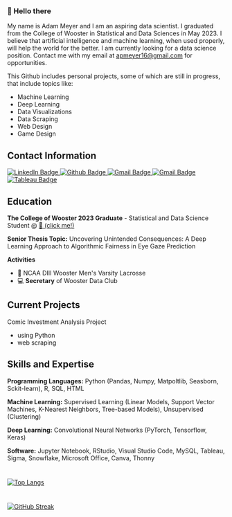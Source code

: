 ### 👋 Hello there
My name is Adam Meyer and I am an aspiring data scientist. I graduated from the College of Wooster in Statistical and Data Sciences in May 2023. I believe that artificial intelligence and machine learning, when used properly, will help the world for the better. I am currently looking for a data science position. Contact me with my email at apmeyer16@gmail.com for opportunities.

This Github includes personal projects, some of which are still in progress, that include topics like:
- Machine Learning
- Deep Learning
- Data Visualizations
- Data Scraping
- Web Design
- Game Design

## Contact Information
<div id="badges">
  <a href= https://www.linkedin.com/in/adampmeyer16>
    <img src="https://img.shields.io/badge/LinkedIn-blue?style=for-the-badge&logo=linkedin&logoColor=white" alt="LinkedIn Badge"/>
  </a>
  <a href= https://www.github.com/ameyer23-m>
    <img src="https://img.shields.io/badge/Github-orange?style=for-the-badge&logo=Github&logoColor=white" alt="Github Badge"/>
  </a>
  <a href=mailto:apmeyer16@gmail.com>
    <img src="https://img.shields.io/badge/Gmail-red?style=for-the-badge&logo=Gmail&logoColor=white" alt="Gmail Badge"/>
  </a>
  <a href=mailto:ameyer23@wooster.edu>
    <img src="https://img.shields.io/badge/Wooster%20Email-black?style=for-the-badge&logo=Gmail&logoColor=white" alt="Gmail Badge"/>
  </a>
  <a href= https://public.tableau.com/app/profile/adam.meyer8878>
    <img src="https://img.shields.io/badge/Tableau-green?style=for-the-badge&logo=Tableau&logoColor=white" alt="Tableau Badge"/>
  </a>
</div>

## Education

**The College of Wooster 2023 Graduate** - Statistical and Data Science Student @ [🐄 (click me!)](https://wooster.edu/) 

**Senior Thesis Topic:** Uncovering Unintended Consequences: A Deep Learning Approach to Algorithmic Fairness in Eye Gaze Prediction

**Activities** 
 - 🥍 NCAA DIII Wooster Men's Varsity Lacrosse
 - 💻 **Secretary** of Wooster Data Club

## Current Projects
Comic Investment Analysis Project
- using Python
- web scraping


## Skills and Expertise
**Programming Languages:** Python (Pandas, Numpy, Matpoltlib, Seasborn, Sckit-learn), R, SQL, HTML

**Machine Learning:** Supervised Learning (Linear Models, Support Vector Machines, K-Nearest Neighbors, Tree-based Models), Unsupervised (Clustering)

**Deep Learning:** Convolutional Neural Networks (PyTorch, Tensorflow, Keras)

**Software:** Jupyter Notebook, RStudio, Visual Studio Code, MySQL, Tableau, Sigma, Snowflake, Microsoft Office, Canva, Thonny

 
#
[![Top Langs](https://github-readme-stats.vercel.app/api/top-langs/?username=ameyer23-m&layout=compact&theme=transparent)](https://github.com/anuraghazra/github-readme-stats)
#
[![GitHub Streak](https://github-readme-streak-stats.herokuapp.com/?user=ameyer23-m&theme=transparent)](https://git.io/streak-stats)
